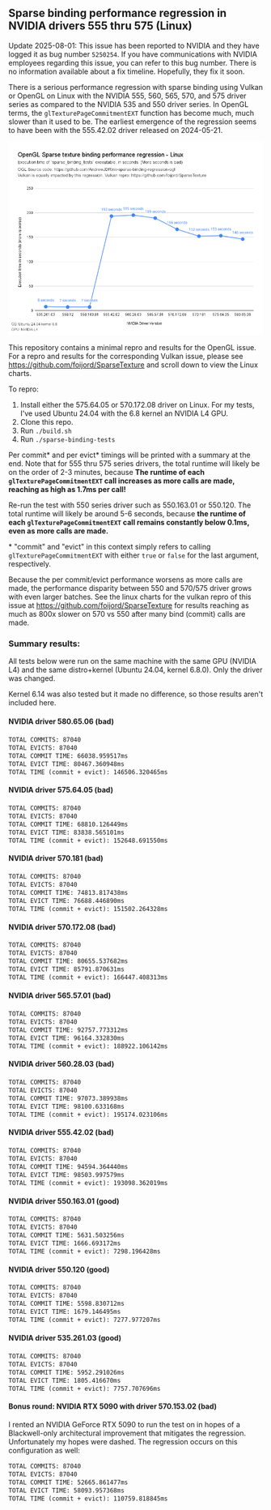 ## Sparse binding performance regression in NVIDIA drivers 555 thru 575 (Linux)

Update 2025-08-01: This issue has been reported to NVIDIA and they have logged it as bug number `5250254`. If you have communications with NVIDIA employees regarding this issue, you can refer to this bug number. There is no information available about a fix timeline. Hopefully, they fix it soon.

There is a serious performance regression with sparse binding using Vulkan or OpenGL on Linux with the NVIDIA 555, 560, 565, 570, and 575 driver series as compared to the NVIDIA 535 and 550 driver series. In OpenGL terms, the `glTexturePageCommitmentEXT` function has become much, much slower than it used to be. The earliest emergence of the regression seems to have been with the 555.42.02 driver released on 2024-05-21.

![Results Chart](chart.png "Results Chart")

This repository contains a minimal repro and results for the OpenGL issue. For a repro and results for the corresponding Vulkan issue, please see https://github.com/foijord/SparseTexture and scroll down to view the Linux charts.

To repro:
1. Install either the 575.64.05 or 570.172.08 driver on Linux. For my tests, I've used Ubuntu 24.04 with the 6.8 kernel an NVIDIA L4 GPU.
2. Clone this repo.
3. Run `./build.sh`
4. Run `./sparse-binding-tests`

Per commit\* and per evict\* timings will be printed with a summary at the end. Note that for 555 thru 575 series drivers, the total runtime will likely be on the order of 2-3 minutes, because **The runtime of each `glTexturePageCommitmentEXT` call increases as more calls are made, reaching as high as 1.7ms per call!**

Re-run the test with 550 series driver such as 550.163.01 or 550.120. The total runtime will likely be around 5-6 seconds, because **the runtime of each `glTexturePageCommitmentEXT` call remains constantly below 0.1ms, even as more calls are made.**

\* "commit" and "evict" in this context simply refers to calling `glTexturePageCommitmentEXT` with either `true` or `false` for the last argument, respectively.

Because the per commit/evict performance worsens as more calls are made, the performance disparity between 550 and 570/575 driver grows with even larger batches. See the linux charts for the vulkan repro of this issue at https://github.com/foijord/SparseTexture for results reaching as much as 800x slower on 570 vs 550 after many bind (commit) calls are made.

### Summary results:

All tests below were run on the same machine with the same GPU (NVIDIA L4) and the same distro+kernel (Ubuntu 24.04, kernel 6.8.0). Only the driver was changed.

Kernel 6.14 was also tested but it made no difference, so those results aren't included here.

#### NVIDIA driver 580.65.06 (bad)
```
TOTAL COMMITS: 87040
TOTAL EVICTS: 87040
TOTAL COMMIT TIME: 66038.959517ms
TOTAL EVICT TIME: 80467.360948ms
TOTAL TIME (commit + evict): 146506.320465ms
```

#### NVIDIA driver 575.64.05 (bad)
```
TOTAL COMMITS: 87040
TOTAL EVICTS: 87040
TOTAL COMMIT TIME: 68810.126449ms
TOTAL EVICT TIME: 83838.565101ms
TOTAL TIME (commit + evict): 152648.691550ms
```

#### NVIDIA driver 570.181 (bad)
```
TOTAL COMMITS: 87040
TOTAL EVICTS: 87040
TOTAL COMMIT TIME: 74813.817438ms
TOTAL EVICT TIME: 76688.446890ms
TOTAL TIME (commit + evict): 151502.264328ms
```

#### NVIDIA driver 570.172.08 (bad)
```
TOTAL COMMITS: 87040
TOTAL EVICTS: 87040
TOTAL COMMIT TIME: 80655.537682ms
TOTAL EVICT TIME: 85791.870631ms
TOTAL TIME (commit + evict): 166447.408313ms
```

#### NVIDIA driver 565.57.01 (bad)
```
TOTAL COMMITS: 87040
TOTAL EVICTS: 87040
TOTAL COMMIT TIME: 92757.773312ms
TOTAL EVICT TIME: 96164.332830ms
TOTAL TIME (commit + evict): 188922.106142ms
```

#### NVIDIA driver 560.28.03 (bad)
```
TOTAL COMMITS: 87040
TOTAL EVICTS: 87040
TOTAL COMMIT TIME: 97073.389938ms
TOTAL EVICT TIME: 98100.633168ms
TOTAL TIME (commit + evict): 195174.023106ms
```

#### NVIDIA driver 555.42.02 (bad)
```
TOTAL COMMITS: 87040
TOTAL EVICTS: 87040
TOTAL COMMIT TIME: 94594.364440ms
TOTAL EVICT TIME: 98503.997579ms
TOTAL TIME (commit + evict): 193098.362019ms
```

#### NVIDIA driver 550.163.01 (good)
```
TOTAL COMMITS: 87040
TOTAL EVICTS: 87040
TOTAL COMMIT TIME: 5631.503256ms
TOTAL EVICT TIME: 1666.693172ms
TOTAL TIME (commit + evict): 7298.196428ms
```

#### NVIDIA driver 550.120 (good)
```
TOTAL COMMITS: 87040
TOTAL EVICTS: 87040
TOTAL COMMIT TIME: 5598.830712ms
TOTAL EVICT TIME: 1679.146495ms
TOTAL TIME (commit + evict): 7277.977207ms
```

#### NVIDIA driver 535.261.03 (good)
```
TOTAL COMMITS: 87040
TOTAL EVICTS: 87040
TOTAL COMMIT TIME: 5952.291026ms
TOTAL EVICT TIME: 1805.416670ms
TOTAL TIME (commit + evict): 7757.707696ms
```

#### Bonus round: NVIDIA RTX 5090 with driver 570.153.02 (bad)
I rented an NVIDIA GeForce RTX 5090 to run the test on in hopes of a Blackwell-only architectural improvement that mitigates the regression. Unfortunately my hopes were dashed. The regression occurs on this configuration as well:
```
TOTAL COMMITS: 87040
TOTAL EVICTS: 87040
TOTAL COMMIT TIME: 52665.861477ms
TOTAL EVICT TIME: 58093.957368ms
TOTAL TIME (commit + evict): 110759.818845ms
```
